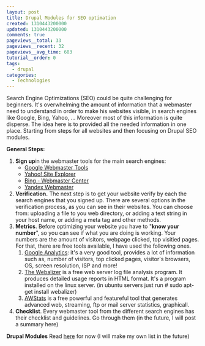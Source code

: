 ```yaml
---
layout: post
title: Drupal Modules for SEO optimation
created: 1310443200000
updated: 1310443200000
comments: true
pageviews__total: 33
pageviews__recent: 32
pageviews__avg_time: 683
tutorial__order: 0
tags:
  - drupal
categories:
  - Technologies
---
```

<p>Search Engine Optimizations (SEO) could be quite challenging for beginners. It's overwhelming the amount of information that a webmaster need to understand in order to make his websites visible, in search engines like Google, Bing, Yahoo, ... Moreover most of this information is quite disperse. The idea here is to provided all the needed information in one place. Starting from steps for all websites and then focusing on Drupal SEO modules. &nbsp;
<!--More-->

<strong>General Steps:</strong></p>
<ol>
	<li><strong>Sign up</strong>in the webmaster tools for the main search engines:
		<ul>
			<li><a href="http://www.google.com/webmasters/" onclick="window.open(this.href, '', 'resizable=no,status=no,location=no,toolbar=no,menubar=no,fullscreen=no,scrollbars=no,dependent=no'); return false;">Google Webmaster Tools</a></li>
			<li><a href="siteexplorer.search.yahoo.com" onclick="window.open(this.href, '', 'resizable=no,status=no,location=no,toolbar=no,menubar=no,fullscreen=no,scrollbars=no,dependent=no'); return false;">Yahoo! Site Explorer</a></li>
			<li><a href="http://www.bing.com/webmaster" onclick="window.open(this.href, '', 'resizable=no,status=no,location=no,toolbar=no,menubar=no,fullscreen=no,scrollbars=no,dependent=no'); return false;">Bing - Webmaster Center</a></li>
			<li><a href="http://webmaster.yandex.com/" onclick="window.open(this.href, '', 'resizable=no,status=no,location=no,toolbar=no,menubar=no,fullscreen=no,scrollbars=no,dependent=no'); return false;">Yandex Webmaster</a></li>
		</ul>
	</li>
	<li><strong>Verification.</strong> The next step is to get your website verify by each the search engines that you signed up. There are several options in the verification process, as you can see in their websites. You can choose from: uploading a file to you web directory, or adding a text string in your host name, or adding a meta tag and other methods.</li>
	<li><strong>Metrics</strong>. Before&nbsp;optimizing&nbsp;your website you have to "<strong>know your number</strong>", so you can see if what you are doing is working. Your numbers are the amount of visitors, webpage clicked, top visitied pages. For that, there are free tools available, I have used the following ones.
		<ol>
			<li><a href="http://www.google.com/analytics/" onclick="window.open(this.href, '', 'resizable=no,status=no,location=no,toolbar=no,menubar=no,fullscreen=no,scrollbars=no,dependent=no'); return false;">Google Analytics</a>: it's a very good tool, provides a lot of information such as, number of visitors, top clicked pages, visitor's browsers, OS, screen resolution, ISP and more!</li>
			<li><a href="http://www.webalizer.org/" onclick="window.open(this.href, '', 'resizable=no,status=no,location=no,toolbar=no,menubar=no,fullscreen=no,scrollbars=no,dependent=no'); return false;">The Webalizer</a> is a free web server log file analysis program. It produces detailed usage reports in HTML format. It's a program installed on the linux server. (in ubuntu servers just run # sudo apt-get install webalizer)</li>
			<li><a href="http://awstats.sourceforge.net/" onclick="window.open(this.href, '', 'resizable=no,status=no,location=no,toolbar=no,menubar=no,fullscreen=no,scrollbars=no,dependent=no'); return false;">AWStats</a> is a free powerful and featureful tool that generates advanced web, streaming, ftp or mail server statistics, graphicall.</li>
		</ol>
	</li>
	<li><strong>Checklist</strong>. Every webmaster tool from the&nbsp;different&nbsp;search engines has their checklist and guidelines. Go through them (in the future, I will post a summary here)</li>
</ol>
<p><strong>Drupal Modules</strong> Read <a href="http://yadadrop.com/services/drupal-seo-modules-search-engine-optimization" onclick="window.open(this.href, '', 'resizable=no,status=no,location=no,toolbar=no,menubar=no,fullscreen=no,scrollbars=no,dependent=no'); return false;">here</a> for now (I will make my own list in the future)</p>
